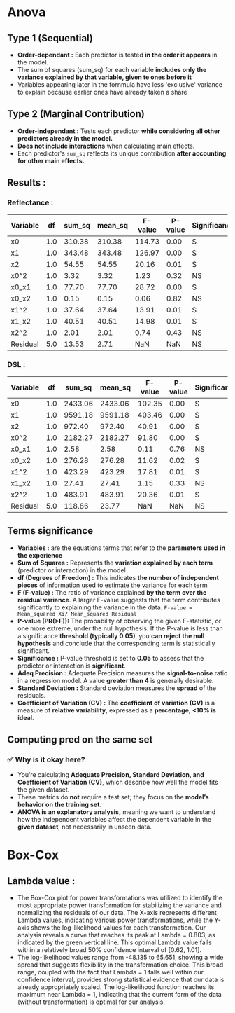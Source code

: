 # Anova
## Type 1 (Sequential)
* **Order-dependant :** Each predictor is tested **in the order it appears** in the model.
* The sum of squares (sum_sq) for each variable **includes only the variance explained by that variable, given te ones before it**
* Variables appearing later  in the fornmula have less 'exclusive' variance to explain because earlier ones have already taken a share 
## Type 2 (Marginal Contribution)
* **Order-independant :** Tests each predictor **while considering all other predictors already in the model.**
* **Does not include interactions** when calculating main effects.
* Each predictor's ` sum_sq ` reflects its unique contribution **after accounting for other main effects.**  

## Results :
### Reflectance : 
| Variable | df  | sum_sq | mean_sq | F-value | P-value | Significance |
|----------|------|---------|----------|----------|----------|--------------|
| x0       | 1.0  | 310.38  | 310.38   | 114.73   | 0.00     | S            |
| x1       | 1.0  | 343.48  | 343.48   | 126.97   | 0.00     | S            |
| x2       | 1.0  | 54.55   | 54.55    | 20.16    | 0.01     | S            |
| x0^2     | 1.0  | 3.32    | 3.32     | 1.23     | 0.32     | NS           |
| x0_x1    | 1.0  | 77.70   | 77.70    | 28.72    | 0.00     | S            |
| x0_x2    | 1.0  | 0.15    | 0.15     | 0.06     | 0.82     | NS           |
| x1^2     | 1.0  | 37.64   | 37.64    | 13.91    | 0.01     | S            |
| x1_x2    | 1.0  | 40.51   | 40.51    | 14.98    | 0.01     | S            |
| x2^2     | 1.0  | 2.01    | 2.01     | 0.74     | 0.43     | NS           |
| Residual | 5.0  | 13.53   | 2.71     | NaN      | NaN      | NS           |

### DSL : 
| Variable | df  | sum_sq  | mean_sq  | F-value | P-value | Significance |
|----------|------|----------|-----------|----------|----------|--------------|
| x0       | 1.0  | 2433.06  | 2433.06   | 102.35   | 0.00     | S            |
| x1       | 1.0  | 9591.18  | 9591.18   | 403.46   | 0.00     | S            |
| x2       | 1.0  | 972.40   | 972.40    | 40.91    | 0.00     | S            |
| x0^2     | 1.0  | 2182.27  | 2182.27   | 91.80    | 0.00     | S            |
| x0_x1    | 1.0  | 2.58     | 2.58      | 0.11     | 0.76     | NS           |
| x0_x2    | 1.0  | 276.28   | 276.28    | 11.62    | 0.02     | S            |
| x1^2     | 1.0  | 423.29   | 423.29    | 17.81    | 0.01     | S            |
| x1_x2    | 1.0  | 27.41    | 27.41     | 1.15     | 0.33     | NS           |
| x2^2     | 1.0  | 483.91   | 483.91    | 20.36    | 0.01     | S            |
| Residual | 5.0  | 118.86   | 23.77     | NaN      | NaN      | NS           |

## Terms significance 
* **Variables :** are the equations terms that refer to the **parameters used in the experience**
* **Sum of Squares :**  Represents the **variation explained by each term** (predictor or interaction) in the model
* **df (Degrees of Freedom) :** This indicates **the number of independent pieces** of information used to estimate the variance for each term
* **F (F-value) :** The ratio of variance explained **by the term over the residual variance**. A larger F-value suggests that the term contributes significantly to explaining the variance in the data. `F-value = Mean_squared Xi/ Mean_squared Residual`
* **P-value (PR(>F)):** The probability of observing the given F-statistic, or one more extreme, under the null hypothesis. If the P-value is less than a significance **threshold (typically 0.05)**, you **can reject the null hypothesis** and conclude that the corresponding term is statistically significant.
* **Significance :** P-value threshold is set to **0.05** to assess that the predictor or interaction is **significant**.
* **Adeq Precision :** Adequate Precision measures the **signal-to-noise** ratio in a regression model. A value **greater than 4** is generally desirable.
* **Standard Deviation :** Standard deviation measures the **spread** of the residuals.
* **Coefficient of Variation (CV) :** The **coefficient of variation (CV)** is a measure of **relative variability**, expressed as a **percentage**, **<10% is ideal**.

## Computing pred on the same set 
### ✅ Why is it okay here?

* You’re calculating **Adequate Precision, Standard Deviation, and Coefficient of Variation (CV)**, which describe how well the model fits the given dataset.
* These metrics do **not** require a test set; they focus on the **model’s behavior on the training set**.
* **ANOVA is an explanatory analysis,** meaning we want to understand how the independent variables affect the dependent variable in the **given dataset**, not necessarily in unseen data.

# Box-Cox 
## Lambda value :
- The Box-Cox plot for power transformations was utilized to identify the most appropriate
power transformation for stabilizing the variance and normalizing the residuals of our data.
The X-axis represents different Lambda values, indicating various power transformations,
while the Y-axis shows the log-likelihood values for each transformation. Our analysis
reveals a curve that reaches its peak at Lambda = 0.803, as indicated by the green vertical
line. This optimal Lambda value falls within a relatively broad 50% confidence interval
of [0.62, 1.01].
- The log-likelihood values range from -48.135 to 65.651, showing a wide spread 
that suggests flexibility in the transformation choice. This broad range,
coupled with the fact that Lambda = 1 falls well within our confidence 
interval, provides strong statistical evidence that our data is already
appropriately scaled. The log-likelihood function reaches its maximum 
near Lambda = 1, indicating that the current form of the data (without transformation)
is optimal for our analysis.
